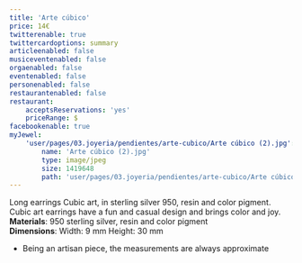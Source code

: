 ```yaml
---
title: 'Arte cúbico'
price: 14€
twitterenable: true
twittercardoptions: summary
articleenabled: false
musiceventenabled: false
orgaenabled: false
eventenabled: false
personenabled: false
restaurantenabled: false
restaurant:
    acceptsReservations: 'yes'
    priceRange: $
facebookenable: true
myJewel:
    'user/pages/03.joyeria/pendientes/arte-cubico/Arte cúbico (2).jpg':
        name: 'Arte cúbico (2).jpg'
        type: image/jpeg
        size: 1419648
        path: 'user/pages/03.joyeria/pendientes/arte-cubico/Arte cúbico (2).jpg'
---
```


Long earrings Cubic art, in sterling silver 950, resin and color pigment.
Cubic art earrings have a fun and casual design and brings color and joy. </br>
**Materials**: 950 sterling silver, resin and color pigment</br>
**Dimensions**: Width: 9 mm Height: 30 mm</br>
* Being an artisan piece, the measurements are always approximate